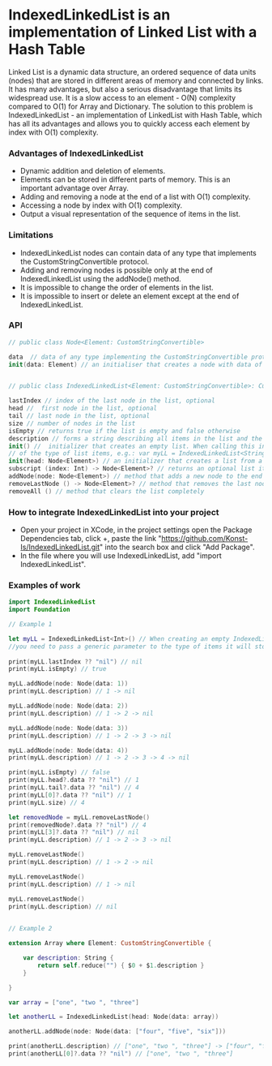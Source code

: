 # IndexedLinkedList is an implementation of Linked List with a Hash Table

Linked List is a dynamic data structure, an ordered sequence of data units (nodes) that are stored in different areas of memory and connected by links. 
It has many advantages, but also a serious disadvantage that limits its widespread use. It is a slow access to an element - O(N) complexity compared to O(1) for Array and Dictionary.
The solution to this problem is IndexedLinkedList - an implementation of LinkedList with Hash Table, which has all its advantages and allows you to quickly access each element by index with O(1) complexity.

### Advantages of IndexedLinkedList

- Dynamic addition and deletion of elements.
- Elements can be stored in different parts of memory. This is an important advantage over Array.
- Adding and removing a node at the end of a list with O(1) complexity.
- Accessing a node by index with O(1) complexity.
- Output a visual representation of the sequence of items in the list.

### Limitations

- IndexedLinkedList nodes can contain data of any type that implements the CustomStringConvertible protocol.
- Adding and removing nodes is possible only at the end of IndexedLinkedList using the addNode() method.
- It is impossible to change the order of elements in the list.
- It is impossible to insert or delete an element except at the end of IndexedLinkedList.

### API

```swift
// public class Node<Element: CustomStringConvertible>

data  // data of any type implementing the CustomStringConvertible protocol
init(data: Element) // an initialiser that creates a node with data of any type implementing the CustonStringConvertible protocol


// public class IndexedLinkedList<Element: CustomStringConvertible>: CustomStringConvertible

lastIndex // index of the last node in the list, optional
head //  first node in the list, optional
tail // last node in the list, optional
size // number of nodes in the list
isEmpty // returns true if the list is empty and false otherwise
description // forms a string describing all items in the list and the links between them
init() //  initializer that creates an empty list. When calling this initializer, you must pass to it a generic parameter
// of the type of list items, e.g.: var myLL = IndexedLinkedList<String>()
init(head: Node<Element>) // an initializer that creates a list from a single node
subscript (index: Int) -> Node<Element>? // returns an optional list item by index
addNode(node: Node<Element>) // method that adds a new node to the end of the list
removeLastNode () -> Node<Element>? // method that removes the last node in the list and returns it if it exists or nil
removeAll () // method that clears the list completely
```

### How to integrate IndexedLinkedList into your project

- Open your project in XCode, in the project settings open the Package Dependencies tab, click +, paste the link "https://github.com/Konst-Is/IndexedLinkedList.git" into the search box and click "Add Package".
- In the file where you will use IndexedLinkedList, add "import IndexedLinkedList".

### Examples of work

```swift
import IndexedLinkedList
import Foundation

// Example 1

let myLL = IndexedLinkedList<Int>() // When creating an empty IndexedLinkedList,
//you need to pass a generic parameter to the type of items it will store.
        
print(myLL.lastIndex ?? "nil") // nil
print(myLL.isEmpty) // true

myLL.addNode(node: Node(data: 1))
print(myLL.description) // 1 -> nil

myLL.addNode(node: Node(data: 2))
print(myLL.description) // 1 -> 2 -> nil

myLL.addNode(node: Node(data: 3))
print(myLL.description) // 1 -> 2 -> 3 -> nil

myLL.addNode(node: Node(data: 4))
print(myLL.description) // 1 -> 2 -> 3 -> 4 -> nil

print(myLL.isEmpty) // false
print(myLL.head?.data ?? "nil") // 1
print(myLL.tail?.data ?? "nil") // 4
print(myLL[0]?.data ?? "nil") // 1
print(myLL.size) // 4

let removedNode = myLL.removeLastNode()
print(removedNode?.data ?? "nil") // 4
print(myLL[3]?.data ?? "nil") // nil
print(myLL.description) // 1 -> 2 -> 3 -> nil

myLL.removeLastNode()
print(myLL.description) // 1 -> 2 -> nil

myLL.removeLastNode()
print(myLL.description) // 1 -> nil

myLL.removeLastNode()
print(myLL.description) // nil

       
// Example 2

extension Array where Element: CustomStringConvertible {

    var description: String {
        return self.reduce("") { $0 + $1.description }
    }

}

var array = ["one", "two ", "three"]

let anotherLL = IndexedLinkedList(head: Node(data: array))

anotherLL.addNode(node: Node(data: ["four", "five", "six"]))

print(anotherLL.description) // ["one", "two ", "three"] -> ["four", "five", "six"] -> nil
print(anotherLL[0]?.data ?? "nil") // ["one", "two ", "three"]
```







